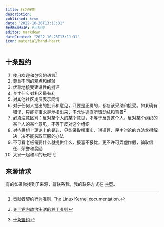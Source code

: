 ```yaml
---
title: 行为守则
description:
published: true
date: "2022-10-26T13:11:31"
特殊标签标记: #无标签
editor: markdown
dateCreated: "2022-10-26T13:11:31"
icon: material/hand-heart
---
```


## 十条盟约

1.  使用欢迎和包容的语言[^kernel]
2.  尊重不同的观点和经验
3.  优雅地接受建设性的批评
4.  关注什么对社区最有利
5.  对其他社区成员表示同情
6.  对于任何人提出的批评和意见，只要是正确的，都应该采纳和接受。如果确有错误，只能实事求是地指出来，不允许追查所谓动机和背景[^674817]
7.  必须注意区别：反对某个人的某个意见，不等于反对这个人，反对某个组织的某个人的某个意见，不等于反对这个组织
8.  对待思想上理论上的是非，只能采取摆事实、讲道理、民主讨论的办法求得解决，决不能采取压服的办法
9.  不可看老板需要什么就提供什么，报喜不报忧，更不许可弄虚作假，骗取信任、荣誉和奖励
10. 大家一起和平的玩吧!![^ngnl]

[^kernel]: [贡献者契约行为准则](https://www.kernel.org/doc/html/v5.6/translations/zh_CN/process/code-of-conduct.html), The Linux Kernel documentation.

[^674817]: [关于党内政治生活的若干准则](https://web.archive.org/web/20150501135711/http://www.gov.cn/test/2007-07/06/content_674817.htm)

[^ngnl]: [十条盟约](https://ngnl.fandom.com/zh/wiki/十条盟约)

## 来源请求

有的如果你找到了来源，请联系我，我的联系方式在 [主页](/index.md#联系方式)。
